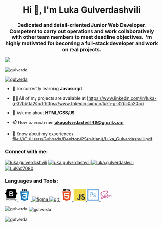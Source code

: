 <h1 align="center">Hi 👋, I'm Luka Gulverdashvili</h1>
<h3 align="center">Dedicated and detail-oriented Junior Web Developer. Competent to carry out operations and work collaboratively with other team members to meet deadline objectives. I'm highly motivated for becoming a full-stack developer and work on real projects.</h3>

<img src="https://cdn.dribbble.com/users/239755/screenshots/3019824/dave_coding_dribbble.gif">
<p align="left"> <img src="https://komarev.com/ghpvc/?username=gulverda&label=Profile%20views&color=0e75b6&style=flat" alt="gulverda" /> </p>

<p align="left"> <a href="https://github.com/ryo-ma/github-profile-trophy"><img src="https://github-profile-trophy.vercel.app/?username=gulverda" alt="gulverda" /></a> </p>

- 🌱 I’m currently learning **Javascript**

- 👨‍💻 All of my projects are available at [https://www.linkedin.com/in/luka-g-32bb0a205/](https://www.linkedin.com/in/luka-g-32bb0a205/)

- 💬 Ask me about **HTML/CSS/JS**

- 📫 How to reach me **lukagulverdashvili49@gmail.com**

- 📄 Know about my experiences [file:///C:/Users/Gulverda/Desktop/PS(miriani)/Luka_Gulverdashvili.pdf](file:///C:/Users/Gulverda/Desktop/PS(miriani)/Luka_Gulverdashvili.pdf)

<h3 align="left">Connect with me:</h3>
<p align="left">
<a href="https://linkedin.com/in/luka gulverdashvili" target="blank"><img align="center" src="https://raw.githubusercontent.com/rahuldkjain/github-profile-readme-generator/master/src/images/icons/Social/linked-in-alt.svg" alt="luka gulverdashvili" height="30" width="40" /></a>
<a href="https://fb.com/luka gulverdashvili" target="blank"><img align="center" src="https://raw.githubusercontent.com/rahuldkjain/github-profile-readme-generator/master/src/images/icons/Social/facebook.svg" alt="luka gulverdashvili" height="30" width="40" /></a>
<a href="https://instagram.com/luka.gulverdashvili" target="blank"><img align="center" src="https://raw.githubusercontent.com/rahuldkjain/github-profile-readme-generator/master/src/images/icons/Social/instagram.svg" alt="luka.gulverdashvili" height="30" width="40" /></a>
<a href="https://discord.gg/LuKa#7080" target="blank"><img align="center" src="https://raw.githubusercontent.com/rahuldkjain/github-profile-readme-generator/master/src/images/icons/Social/discord.svg" alt="LuKa#7080" height="30" width="40" /></a>
</p>

<h3 align="left">Languages and Tools:</h3>
<p align="left"> <a href="https://getbootstrap.com" target="_blank" rel="noreferrer"> <img src="https://raw.githubusercontent.com/devicons/devicon/master/icons/bootstrap/bootstrap-plain-wordmark.svg" alt="bootstrap" width="40" height="40"/> </a> <a href="https://www.w3schools.com/css/" target="_blank" rel="noreferrer"> <img src="https://raw.githubusercontent.com/devicons/devicon/master/icons/css3/css3-original-wordmark.svg" alt="css3" width="40" height="40"/> </a> <a href="https://www.figma.com/" target="_blank" rel="noreferrer"> <img src="https://www.vectorlogo.zone/logos/figma/figma-icon.svg" alt="figma" width="40" height="40"/> </a> <a href="https://git-scm.com/" target="_blank" rel="noreferrer"> <img src="https://www.vectorlogo.zone/logos/git-scm/git-scm-icon.svg" alt="git" width="40" height="40"/> </a> <a href="https://www.w3.org/html/" target="_blank" rel="noreferrer"> <img src="https://raw.githubusercontent.com/devicons/devicon/master/icons/html5/html5-original-wordmark.svg" alt="html5" width="40" height="40"/> </a> <a href="https://developer.mozilla.org/en-US/docs/Web/JavaScript" target="_blank" rel="noreferrer"> <img src="https://raw.githubusercontent.com/devicons/devicon/master/icons/javascript/javascript-original.svg" alt="javascript" width="40" height="40"/> </a> <a href="https://www.photoshop.com/en" target="_blank" rel="noreferrer"> <img src="https://raw.githubusercontent.com/devicons/devicon/master/icons/photoshop/photoshop-line.svg" alt="photoshop" width="40" height="40"/> </a> <a href="https://sass-lang.com" target="_blank" rel="noreferrer"> <img src="https://raw.githubusercontent.com/devicons/devicon/master/icons/sass/sass-original.svg" alt="sass" width="40" height="40"/> </a> </p>

<p><img align="left" src="https://github-readme-stats.vercel.app/api/top-langs?username=gulverda&show_icons=true&locale=en&layout=compact" alt="gulverda" /></p>

<p>&nbsp;<img align="center" src="https://github-readme-stats.vercel.app/api?username=gulverda&show_icons=true&locale=en" alt="gulverda" /></p>

<p><img align="center" src="https://github-readme-streak-stats.herokuapp.com/?user=gulverda&" alt="gulverda" /></p>
